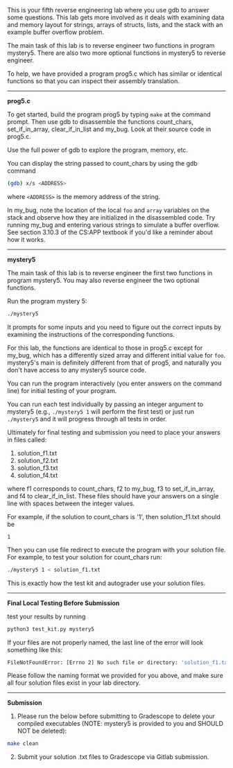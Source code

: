 This is your fifth reverse engineering lab where you use gdb to answer some questions.
This lab gets more involved as it deals with examining data and memory layout for strings,
arrays of structs, lists, and the stack with an example buffer overflow problem.

The main task of this lab is to reverse engineer two functions in program mystery5. There are also two more optional functions in mystery5 to reverse engineer.

To help, we have provided a program prog5.c which has similar or identical functions
so that you can inspect their assembly translation.

---

**prog5.c**

To get started, build the program prog5 by typing `make` at the command prompt.
Then use gdb to disassemble the functions count_chars, set_if_in_array, clear_if_in_list 
and my_bug.  Look at their source code in prog5.c.

Use the full power of gdb to explore the program, memory, etc.  

You can display the
string passed to count_chars by using the gdb command
```bash
(gdb) x/s <ADDRESS>
``` 
where `<ADDRESS>` is the memory address of the string.

In my_bug, note the location of the local `foo` and `array` variables on the stack
and observe how they are initialized in the disassembled code. Try running my_bug
and entering various strings to simulate a buffer overflow. See section 3.10.3 of
the CS:APP textbook if you'd like a reminder about how it works.

---

**mystery5**

The main task of this lab is to reverse engineer the first two functions in program mystery5. You may also reverse engineer the two optional functions.

Run the program mystery 5:
```bash
./mystery5
```

It prompts for some inputs and you need to figure out the
correct inputs by examining the instructions of the corresponding functions.

For this lab, the functions
are identical to those in prog5.c except for my_bug, which has a differently sized
array and different initial value for `foo`. mystery5's main is definitely different from that of prog5, and naturally you don't have access to any mystery5 source code.


You can run the program interactively (you enter answers on the command line)
for initial testing of your program.  

You can run each test individually by passing an integer 
argument to mystery5 (e.g., `./mystery5 1` will perform the first test) or just run `./mystery5` and it will progress
through all tests in order.

Ultimately for final testing and submission you need to 
place your answers in files called:

1. solution_f1.txt
2. solution_f2.txt
3. solution_f3.txt
4. solution_f4.txt 

where f1 corresponds to count_chars,
f2 to my_bug, f3 to set_if_in_array, and f4 to clear_if_in_list. These files should have your answers
on a single line with spaces between the integer values.

For example, if the solution to count_chars is '1', then solution_f1.txt should be
```
1
```

Then you can use file redirect to execute the 
program with your solution file. For example, to test your solution for count_chars run: 
```bash
./mystery5 1 < solution_f1.txt
```
This is exactly how the test kit and autograder use your solution files.

---
**Final Local Testing Before Submission**

test your results by running
```bash
python3 test_kit.py mystery5
```

If your files are not properly named, the last line of the error will look something like this:

```bash
FileNotFoundError: [Errno 2] No such file or directory: 'solution_f1.txt'
```

Please follow the naming format we provided for you above, and make sure all four solution files exist in your lab directory.

---

**Submission**

1. Please run the below before submitting to Gradescope to delete your compiled executables (NOTE: mystery5 is provided to you and SHOULD NOT be deleted):

```bash
make clean
```

2. Submit your solution .txt files to Gradescope via Gitlab submission.
